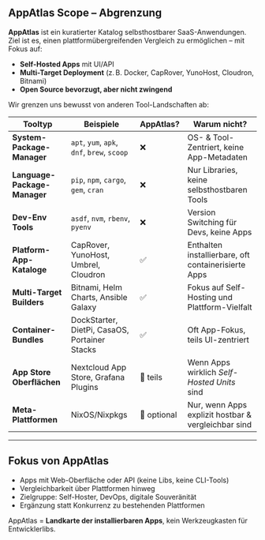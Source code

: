 ## AppAtlas Scope – Abgrenzung

**AppAtlas** ist ein kuratierter Katalog selbsthostbarer SaaS-Anwendungen.
Ziel ist es, einen plattformübergreifenden Vergleich zu ermöglichen – mit Fokus auf:

- **Self-Hosted Apps** mit UI/API
- **Multi-Target Deployment** (z. B. Docker, CapRover, YunoHost, Cloudron, Bitnami)
- **Open Source bevorzugt, aber nicht zwingend**

Wir grenzen uns bewusst von anderen Tool-Landschaften ab:

| Tooltyp                     | Beispiele                            | AppAtlas? | Warum nicht? |
|----------------------------|---------------------------------------|-----------|--------------|
| **System-Package-Manager** | `apt`, `yum`, `apk`, `dnf`, `brew`, `scoop` | ❌        | OS- & Tool-Zentriert, keine App-Metadaten |
| **Language-Package-Manager** | `pip`, `npm`, `cargo`, `gem`, `cran` | ❌        | Nur Libraries, keine selbsthostbaren Tools |
| **Dev-Env Tools**          | `asdf`, `nvm`, `rbenv`, `pyenv`       | ❌        | Version Switching für Devs, keine Apps |
| **Platform-App-Kataloge**  | CapRover, YunoHost, Umbrel, Cloudron  | ✅        | Enthalten installierbare, oft containerisierte Apps |
| **Multi-Target Builders**  | Bitnami, Helm Charts, Ansible Galaxy  | ✅        | Fokus auf Self-Hosting und Plattform-Vielfalt |
| **Container-Bundles**      | DockStarter, DietPi, CasaOS, Portainer Stacks | ✅        | Oft App-Fokus, teils UI-zentriert |
| **App Store Oberflächen**  | Nextcloud App Store, Grafana Plugins  | 🔸 teils  | Wenn Apps wirklich *Self-Hosted Units* sind |
| **Meta-Plattformen**       | NixOS/Nixpkgs                         | 🔸 optional | Nur, wenn Apps explizit hostbar & vergleichbar sind |

---

## Fokus von AppAtlas

- Apps mit Web-Oberfläche oder API (keine Libs, keine CLI-Tools)
- Vergleichbarkeit über Plattformen hinweg
- Zielgruppe: Self-Hoster, DevOps, digitale Souveränität
- Ergänzung statt Konkurrenz zu bestehenden Plattformen

AppAtlas = **Landkarte der installierbaren Apps**, kein Werkzeugkasten für Entwicklerlibs.

